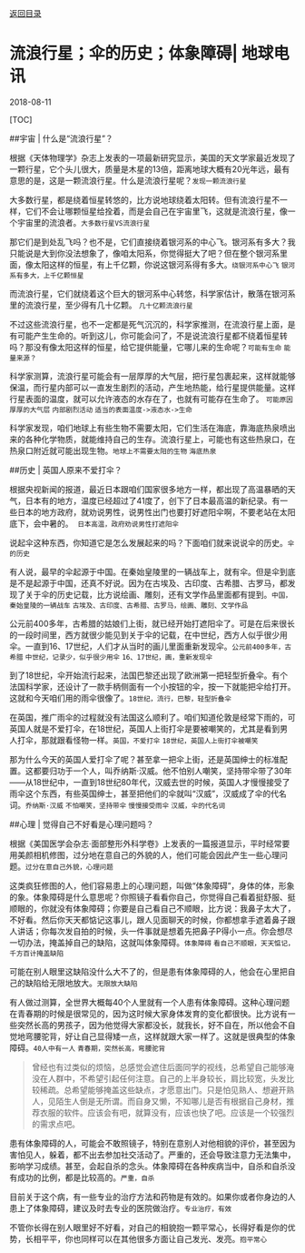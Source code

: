 [返回目录](../index.html)

# 流浪行星；伞的历史；体象障碍| 地球电讯

2018-08-11

[TOC]

##宇宙 | 什么是“流浪行星”？

根据《天体物理学》杂志上发表的一项最新研究显示，美国的天文学家最近发现了一颗行星，它个头儿很大，质量是木星的13倍，距离地球大概有20光年远，最有意思的是，这是一颗流浪行星。什么是流浪行星呢？`发现一颗流浪行星`

大多数行星，都是绕着恒星转悠的，比方说地球绕着太阳转。但有流浪行星不一样，它们不会让哪颗恒星给拴着，而是会自己在宇宙里飞，这就是流浪行星，像一个宇宙里的流浪者。`大多数行星VS流浪行星`

那它们是到处乱飞吗？也不是，它们直接绕着银河系的中心飞。银河系有多大？我只能说是大到你没法想象了，像咱太阳系，你觉得挺大了吧？但在整个银河系里面，像太阳这样的恒星，有上千亿颗，你说这银河系得有多大。`绕银河系中心飞` `银河系有多大，上千亿颗恒星`

而流浪行星，它们就绕着这个巨大的银河系中心转悠，科学家估计，散落在银河系里的流浪行星，至少得有几十亿颗。 `几十亿颗流浪行星`

不过这些流浪行星，也不一定都是死气沉沉的，科学家推测，在流浪行星上面，是有可能产生生命的。听到这儿，你可能会问了，不是说流浪行星都不绕着恒星转吗？那没有像太阳这样的恒星，给它提供能量，它哪儿来的生命呢？`可能有生命` `能量来源？`

科学家测算，流浪行星可能会有一层厚厚的大气层，把行星包裹起来，这样就能够保温，而行星内部可以一直发生剧烈的活动，产生地热能，给行星提供能量。这样行星表面的温度，就可以允许液态的水存在了，也就有可能存在生命了。 `可能原因` `厚厚的大气层` `内部剧烈活动` `适当的表面温度->液态水->生命`

科学家发现，咱们地球上有些生物不需要太阳，它们生活在海底，靠海底热泉喷出来的各种化学物质，就能维持自己的生存。流浪行星上，可能也有这些热泉口，在热泉口附近就可能出现生物。`地球上不需要太阳的生物` `海底热泉`

##历史 | 英国人原来不爱打伞？

根据央视新闻的报道，最近日本跟咱们国家很多地方一样，都出现了高温暴晒的天气，日本有的地方，温度已经超过了41度了，创下了日本最高温的新纪录。有一些日本的地方政府，就劝说男性，说男性出门也要打好遮阳伞啊，不要老站在太阳底下，会中暑的。   `日本高温，政府劝说男性打遮阳伞`

说起伞这种东西，你知道它是怎么发展起来的吗？下面咱们就来说说伞的历史。`伞的历史`

有人说，最早的伞起源于中国。在秦始皇陵里的一辆战车上，就有伞。但是伞到底是不是起源于中国，还真不好说。因为在古埃及、古印度、古希腊、古罗马，都发现了关于伞的历史记载，比方说绘画、雕刻，还有文学作品里面都有提到。`中国，秦始皇陵的一辆战车` `古埃及、古印度、古希腊、古罗马，绘画、雕刻、文学作品`

公元前400多年，古希腊的姑娘们上街，就已经开始打遮阳伞了。可是在后来很长的一段时间里，西方就很少能见到关于伞的记载，在中世纪，西方人似乎很少用伞。一直到16、17世纪，人们才从当时的画儿里面重新发现伞。`公元前400多年，古希腊` `中世纪，记录少，似乎很少用伞` `16、17世纪，画，重新发现伞` 

到了18世纪，伞开始流行起来，法国巴黎还出现了欧洲第一把轻型折叠伞。有个法国科学家，还设计了一款手柄侧面有一个小按钮的伞，按一下就能把伞给打开。这就和今天咱们用的雨伞很像了。`18世纪，流行，巴黎，轻型折叠伞`

在英国，推广雨伞的过程就没有法国这么顺利了。咱们知道伦敦是经常下雨的，可英国人就是不爱打伞，在18世纪，英国人上街打伞是要被嘲笑的，尤其是看到男人打伞，那就跟看怪物一样。`英国，不爱打伞` `18世纪，英国人上街打伞被嘲笑`

那为什么今天的英国人爱打伞了呢？甚至拿一把伞上街，还是英国绅士的标准配置。这都要归功于一个人，叫乔纳斯·汉威。他不怕别人嘲笑，坚持带伞带了30年——从18世纪中，一直到18世纪80年代，汉威去世的时候，英国人才慢慢接受了雨伞这个东西，有些英国绅士，甚至把他们的伞就叫“汉威”，汉威成了伞的代名词。`乔纳斯·汉威` `不怕嘲笑，坚持带伞` `慢慢接受雨伞` `汉威，伞的代名词`

##心理 | 觉得自己不好看是心理问题吗？

根据《美国医学会杂志·面部整形外科学卷》上发表的一篇报道显示，平时经常要用美颜相机修图，过分地在意自己的外貌的人，他们可能会因此产生一些心理问题。`过分在意自己外貌，心理问题`

这类疯狂修图的人，他们容易患上的心理问题，叫做“体象障碍”，身体的体，形象的象。体象障碍是什么意思呢？你照镜子看看你自己，你觉得自己看着挺舒服、挺顺眼的，你就没有体象障碍；你要是自己看自己不顺眼，比方说：我鼻子太大了，不好看。然后你天天都惦记这事儿，跟人见面聊天的时候，你都想拿手遮着鼻子跟人讲话；你每次发自拍的时候，头一件事就是想着先把鼻子P得小一点。你会想尽一切办法，掩盖掉自己的缺陷，这就叫体象障碍。`体象障碍` `看自己不顺眼，天天惦记，千方百计掩盖缺陷`

可能在别人眼里这缺陷没什么大不了的，但是患有体象障碍的人，他会在心里把自己的缺陷给无限地放大。`无限放大缺陷`

有人做过测算，全世界大概每40个人里就有一个人患有体象障碍。这种心理问题在青春期的时候是很常见的，因为这时候大家身体发育的变化都很快。比方说有一些突然长高的男孩子，因为他觉得大家都没长，就我长，好不自在，所以他会不自觉地弯腰驼背，好让自己显得矮一点，这样就跟大家一样了。这就是很典型的体象障碍。`40人中有一人` `青春期，突然长高，弯腰驼背`

> 曾经也有过类似的烦恼，总感觉会遮住后面同学的视线，总希望自己能够淹没在人群中，不希望引起任何注意。自己的上半身较长，肩比较宽，头发比较稀疏。总希望能够掩盖这些缺点，才愿意出门。只是怕见熟人、想避开熟人，见陌生人倒是无所谓。而自身又懒，不知哪儿是否有根据自己身材，推荐衣服的软件。应该会有吧，就算没有，应该也快了吧。应该是一个较强烈的需求点吧。

患有体象障碍的人，可能会不敢照镜子，特别在意别人对他相貌的评价，甚至因为害怕见人，躲着，都不出去参加社交活动了。严重的，还会导致注意力无法集中，影响学习成绩。甚至，会起自杀的念头。体象障碍在各种疾病当中，自杀和自杀没有成功的比例，都是比较高的。`严重，自杀`

目前关于这个病，有一些专业的治疗方法和药物是有效的。如果你或者你身边的人患上了体象障碍，建议及时去专业的医院做治疗。`专业治疗，有效`

不管你长得在别人眼里好不好看，对自己的相貌抱一颗平常心，长得好看是你的优势，长相平平，你也同样可以在其他很多方面让自己发光、发亮。`抱平常心`
